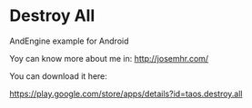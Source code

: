 # Destroy All

AndEngine example for Android

Yoy can know more about me in: http://josemhr.com/

You can download it here:

https://play.google.com/store/apps/details?id=taos.destroy.all
